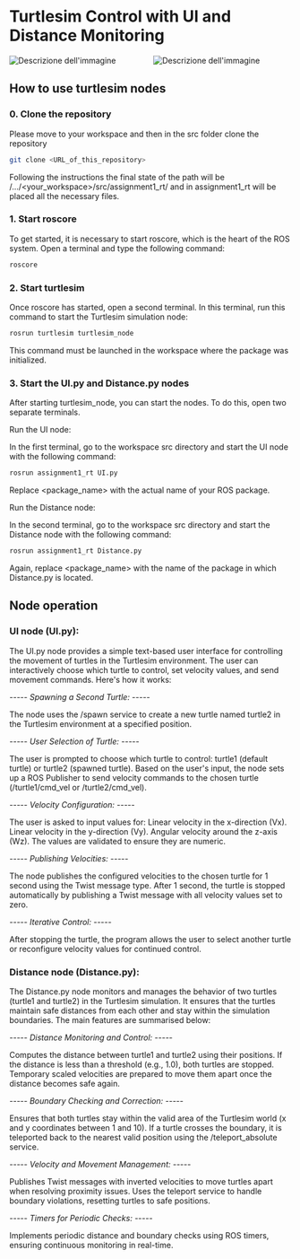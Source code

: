 # Turtlesim Control with UI and Distance Monitoring

 ![Descrizione dell'immagine](https://blogger.googleusercontent.com/img/b/R29vZ2xl/AVvXsEiL8Il-zkRrexK9ce_4fZm-Y7MSTMPnQc65Ts35oHA6pESgXDYmiMSkBV5k4asnuekT0OB5SJmH4exPkA2Hjl91LUl19BCrYEa3A6pJgI5eBklNW4yi8kQsyHdjjLlJe3lBmTUUKFaBCKM/s400/images.png)    &nbsp;&nbsp;&nbsp;&nbsp;&nbsp;&nbsp;&nbsp;&nbsp;&nbsp;&nbsp;&nbsp;&nbsp;&nbsp;&nbsp;&nbsp;       ![Descrizione dell'immagine](https://pokestop.io/img/pokemon/squirtle-256x256.png) 



## How to use turtlesim nodes

### 0. Clone the repository

Please move to your workspace and then in the src folder clone the repository

```bash
git clone <URL_of_this_repository>
```

Following the instructions the final state of the path will be /.../<your_workspace>/src/assignment1_rt/ and in assignment1_rt will be placed all the necessary files.

### 1. Start roscore

To get started, it is necessary to start roscore, which is the heart of the ROS system. Open a terminal and type the following command:

```bash
roscore
```

### 2. Start turtlesim
Once roscore has started, open a second terminal. In this terminal, run this command to start the Turtlesim simulation node:

```bash
rosrun turtlesim turtlesim_node
```
This command must be launched in the workspace where the package was initialized.

### 3. Start the UI.py and Distance.py nodes
After starting turtlesim_node, you can start the nodes. To do this, open two separate terminals.

Run the UI node:

In the first terminal, go to the workspace src directory and start the UI node with the following command:

```bash
rosrun assignment1_rt UI.py
```
Replace <package_name> with the actual name of your ROS package.

Run the Distance node:

In the second terminal, go to the workspace src directory and start the Distance node with the following command:

```bash
rosrun assignment1_rt Distance.py
```
Again, replace <package_name> with the name of the package in which Distance.py is located.

## Node operation
### UI node (UI.py):
The UI.py node provides a simple text-based user interface for controlling the movement of turtles in the Turtlesim environment. The user can interactively choose which turtle to control, set velocity values, and send movement commands. Here's how it works:

*----- Spawning a Second Turtle: -----*

The node uses the /spawn service to create a new turtle named turtle2 in the Turtlesim environment at a specified position.

*----- User Selection of Turtle: -----*

The user is prompted to choose which turtle to control: turtle1 (default turtle) or turtle2 (spawned turtle).
Based on the user's input, the node sets up a ROS Publisher to send velocity commands to the chosen turtle (/turtle1/cmd_vel or /turtle2/cmd_vel).

*----- Velocity Configuration: -----*

The user is asked to input values for:
Linear velocity in the x-direction (Vx).
Linear velocity in the y-direction (Vy).
Angular velocity around the z-axis (Wz).
The values are validated to ensure they are numeric.

*----- Publishing Velocities: -----*

The node publishes the configured velocities to the chosen turtle for 1 second using the Twist message type.
After 1 second, the turtle is stopped automatically by publishing a Twist message with all velocity values set to zero.

*----- Iterative Control: -----*

After stopping the turtle, the program allows the user to select another turtle or reconfigure velocity values for continued control.

### Distance node (Distance.py):
The Distance.py node monitors and manages the behavior of two turtles (turtle1 and turtle2) in the Turtlesim simulation. It ensures that the turtles maintain safe distances from each other and stay within the simulation boundaries.
The main features are summarised below:

*----- Distance Monitoring and Control: -----*

Computes the distance between turtle1 and turtle2 using their positions.
If the distance is less than a threshold (e.g., 1.0), both turtles are stopped. Temporary scaled velocities are prepared to move them apart once the distance becomes safe again.

*----- Boundary Checking and Correction: -----*

Ensures that both turtles stay within the valid area of the Turtlesim world (x and y coordinates between 1 and 10).
If a turtle crosses the boundary, it is teleported back to the nearest valid position using the /teleport_absolute service.

*----- Velocity and Movement Management: -----*

Publishes Twist messages with inverted velocities to move turtles apart when resolving proximity issues.
Uses the teleport service to handle boundary violations, resetting turtles to safe positions.

*----- Timers for Periodic Checks: -----*

Implements periodic distance and boundary checks using ROS timers, ensuring continuous monitoring in real-time.
